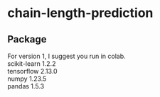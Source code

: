# chain-length-prediction
## Package
For version 1, I suggest you run in colab.  
scikit-learn                     1.2.2  
tensorflow                       2.13.0  
numpy                            1.23.5  
pandas                           1.5.3  

